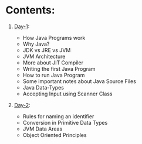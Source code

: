 # Contents:
1. [Day-1](./day-wise_notes/day1.md):

      * How Java Programs work
      * Why Java?
      * JDK vs JRE vs JVM
      * JVM Architecture
      * More about JIT Compiler
      * Writing the first Java Program
      * How to run Java Program
      * Some important notes about Java Source Files
      * Java Data-Types
      * Accepting Input using Scanner Class

2. [Day-2](./day-wise_notes/day2.md):

      * Rules for naming an identifier
      * Conversion in Primitive Data Types
      * JVM Data Areas
      * Object Oriented Principles



